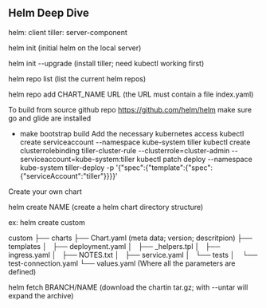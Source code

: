 ## Helm Deep Dive

helm: client
tiller: server-component

helm init (initial helm on the local server)

helm init --upgrade (install tiller; need kubectl working first)

helm repo list (list the current helm repos)

helm repo add CHART_NAME URL (the URL must contain a file index.yaml)

To build from source
github repo https://github.com/helm/helm
make sure go and glide are installed
* make bootstrap build
Add the necessary kubernetes access
kubectl create serviceaccount --namespace kube-system tiller
kubectl create clusterrolebinding tiller-cluster-rule --clusterrole=cluster-admin --serviceaccount=kube-system:tiller
kubectl patch deploy --namespace kube-system tiller-deploy -p '{"spec":{"template":{"spec":{"serviceAccount":"tiller"}}}}'

Create your own chart

helm create NAME (create a helm chart directory structure)

ex: helm create custom

  custom
  ├── charts
  ├── Chart.yaml (meta data; version; descritpion)
  ├── templates
  │   ├── deployment.yaml
  │   ├── _helpers.tpl
  │   ├── ingress.yaml
  │   ├── NOTES.txt
  │   ├── service.yaml
  │   └── tests
  │        └── test-connection.yaml
  └── values.yaml (Where all the parameters are defined)


helm fetch BRANCH/NAME (download the chartin tar.gz; with --untar will expand the archive)


